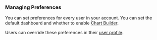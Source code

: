### Managing Preferences

You can set preferences for every user in your account. You can set the default dashboard and whether to enable [Chart Builder](https://docs.wavefront.com/chart_builder.html).

Users can override these preferences in their [user profile](https://docs.wavefront.com/users_account_managing.html#configuring-your-preferences).
